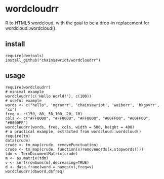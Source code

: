 # wordcloudrr
R to HTML5 wordcloud, with the goal to be a drop-in replacement for wordcloud::wordcloud().

## install

```{r}
require(devtools)
install_github("chainsawriot/wordcloudrr")
```
## usage

```{r}
require(wordcloudrr)
# minimal example
wordcloudrr(c('Hello World!'), c(100))
# useful example
words <- c("hello", 'ngramrr', 'chainsawriot', 'weiborr', 'hkgovrr', 'xx')
freq <- c(150, 80, 50,100, 20, 10)
cols <- c("#FF0000", "#FF0000", "#FF0000", "#00FF00", "#00FF00", "#0000FF")
wordcloudrr(words, freq, cols, width = 500, height = 400)
# a practical example, extracted from wordcloud::wordcloud()
require(tm)
data(crude)
crude <- tm_map(crude, removePunctuation)
crude <- tm_map(crude, function(x)removeWords(x,stopwords()))
tdm <- TermDocumentMatrix(crude)
m <- as.matrix(tdm)
v <- sort(rowSums(m),decreasing=TRUE)
d <- data.frame(word = names(v),freq=v)
wordcloudrr(d$word,d$freq)
```
